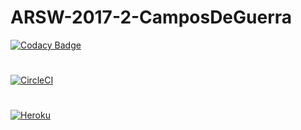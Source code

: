 # ARSW-2017-2-CamposDeGuerra
[![Codacy Badge](https://api.codacy.com/project/badge/Grade/c653d1358b154962946629e8dec4c483)](https://www.codacy.com/app/Chuzz1996/ARSW-CamposDeGuerra?utm_source=github.com&amp;utm_medium=referral&amp;utm_content=Chuzz1996/ARSW-CamposDeGuerra&amp;utm_campaign=Badge_Grade)
#
[![CircleCI](https://circleci.com/gh/Chuzz1996/ARSW-CamposDeGuerra.svg?style=svg)](https://circleci.com/gh/Chuzz1996/ARSW-CamposDeGuerra)
#
[![Heroku](https://wmpics.pics/di-UNPN.png)](https://camposdeguerra.herokuapp.com/)
